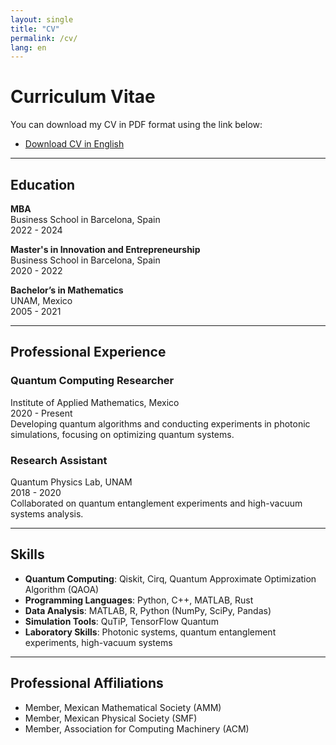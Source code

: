 ```yaml
---
layout: single
title: "CV"
permalink: /cv/
lang: en
---
```


# Curriculum Vitae

You can download my CV in PDF format using the link below:

- [Download CV in English](../assets/cv/cv_en.pdf)

---

## **Education**

**MBA**  
Business School in Barcelona, Spain  
2022 - 2024  

**Master's in Innovation and Entrepreneurship**  
Business School in Barcelona, Spain  
2020 - 2022  

**Bachelor’s in Mathematics**  
UNAM, Mexico  
2005 - 2021  

---

## **Professional Experience**

### Quantum Computing Researcher  
Institute of Applied Mathematics, Mexico  
2020 - Present  
Developing quantum algorithms and conducting experiments in photonic simulations, focusing on optimizing quantum systems.

### Research Assistant  
Quantum Physics Lab, UNAM  
2018 - 2020  
Collaborated on quantum entanglement experiments and high-vacuum systems analysis.

---

## **Skills**

- **Quantum Computing**: Qiskit, Cirq, Quantum Approximate Optimization Algorithm (QAOA)
- **Programming Languages**: Python, C++, MATLAB, Rust
- **Data Analysis**: MATLAB, R, Python (NumPy, SciPy, Pandas)
- **Simulation Tools**: QuTiP, TensorFlow Quantum
- **Laboratory Skills**: Photonic systems, quantum entanglement experiments, high-vacuum systems

---

## **Professional Affiliations**

- Member, Mexican Mathematical Society (AMM)
- Member, Mexican Physical Society (SMF)
- Member, Association for Computing Machinery (ACM)
